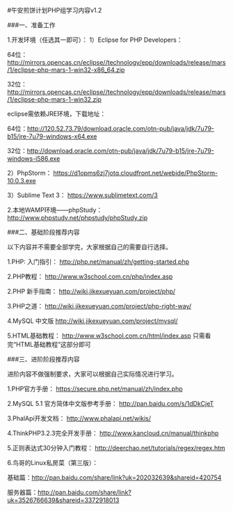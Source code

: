 #午安煎饼计划PHP组学习内容v1.2

###一、准备工作

1.开发环境（任选其一即可）：
1）Eclipse for PHP Developers：

64位：http://mirrors.opencas.cn/eclipse//technology/epp/downloads/release/mars/1/eclipse-php-mars-1-win32-x86_64.zip

32位：http://mirrors.opencas.cn/eclipse//technology/epp/downloads/release/mars/1/eclipse-php-mars-1-win32.zip

eclipse需依赖JRE环境，下载地址：

64位：http://120.52.73.79/download.oracle.com/otn-pub/java/jdk/7u79-b15/jre-7u79-windows-x64.exe

32位：http://download.oracle.com/otn-pub/java/jdk/7u79-b15/jre-7u79-windows-i586.exe

2）PhpStorm：
https://d1opms6zj7jotq.cloudfront.net/webide/PhpStorm-10.0.3.exe

3）Sublime Text 3：
https://www.sublimetext.com/3

2.本地WAMP环境——phpStudy：
http://www.phpstudy.net/phpstudy/phpStudy.zip



###二、基础阶段推荐内容

以下内容并不需要全部学完，大家根据自己的需要自行选择。

1.PHP: 入门指引：
http://php.net/manual/zh/getting-started.php

2.PHP教程：
http://www.w3school.com.cn/php/index.asp

2.PHP 新手指南：
http://wiki.jikexueyuan.com/project/php/


3.PHP之道：
http://wiki.jikexueyuan.com/project/php-right-way/

4.MySQL 中文版
http://wiki.jikexueyuan.com/project/mysql/


5.HTML基础教程：
http://www.w3school.com.cn/html/index.asp
只需看完“HTML基础教程“这部分即可


###三、进阶阶段推荐内容

进阶内容不做强制要求，大家可以根据自己实际情况进行学习。

1.PHP官方手册：
https://secure.php.net/manual/zh/index.php

2.MySQL 5.1 官方简体中文版参考手册：
http://pan.baidu.com/s/1dDkCjeT

3.PhalApi开发文档：
http://www.phalapi.net/wikis/

4.ThinkPHP3.2.3完全开发手册：
http://www.kancloud.cn/manual/thinkphp


5.正则表达式30分钟入门教程：
http://deerchao.net/tutorials/regex/regex.htm

6.鸟哥的Linux私房菜（第三版）：

基础篇：http://pan.baidu.com/share/link?uk=202032639&shareid=420754

服务器篇：http://pan.baidu.com/share/link?uk=3526766639&shareid=3372918013
